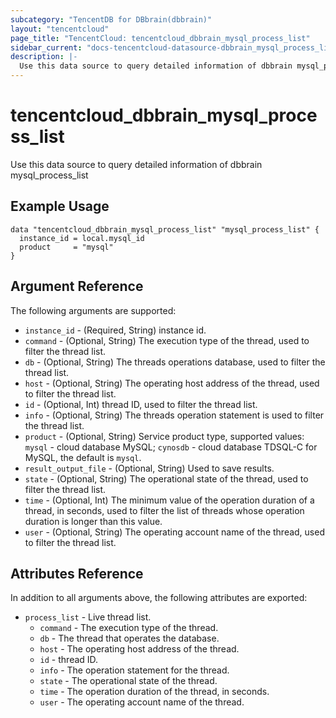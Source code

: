 ```yaml
---
subcategory: "TencentDB for DBbrain(dbbrain)"
layout: "tencentcloud"
page_title: "TencentCloud: tencentcloud_dbbrain_mysql_process_list"
sidebar_current: "docs-tencentcloud-datasource-dbbrain_mysql_process_list"
description: |-
  Use this data source to query detailed information of dbbrain mysql_process_list
---
```


# tencentcloud_dbbrain_mysql_process_list

Use this data source to query detailed information of dbbrain mysql_process_list

## Example Usage

```hcl
data "tencentcloud_dbbrain_mysql_process_list" "mysql_process_list" {
  instance_id = local.mysql_id
  product     = "mysql"
}
```

## Argument Reference

The following arguments are supported:

* `instance_id` - (Required, String) instance id.
* `command` - (Optional, String) The execution type of the thread, used to filter the thread list.
* `db` - (Optional, String) The threads operations database, used to filter the thread list.
* `host` - (Optional, String) The operating host address of the thread, used to filter the thread list.
* `id` - (Optional, Int) thread ID, used to filter the thread list.
* `info` - (Optional, String) The threads operation statement is used to filter the thread list.
* `product` - (Optional, String) Service product type, supported values: `mysql` - cloud database MySQL; `cynosdb` - cloud database TDSQL-C for MySQL, the default is `mysql`.
* `result_output_file` - (Optional, String) Used to save results.
* `state` - (Optional, String) The operational state of the thread, used to filter the thread list.
* `time` - (Optional, Int) The minimum value of the operation duration of a thread, in seconds, used to filter the list of threads whose operation duration is longer than this value.
* `user` - (Optional, String) The operating account name of the thread, used to filter the thread list.

## Attributes Reference

In addition to all arguments above, the following attributes are exported:

* `process_list` - Live thread list.
  * `command` - The execution type of the thread.
  * `db` - The thread that operates the database.
  * `host` - The operating host address of the thread.
  * `id` - thread ID.
  * `info` - The operation statement for the thread.
  * `state` - The operational state of the thread.
  * `time` - The operation duration of the thread, in seconds.
  * `user` - The operating account name of the thread.


